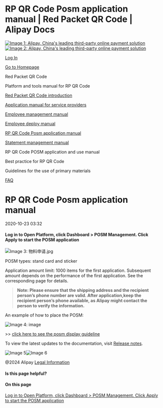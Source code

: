 RP QR Code Posm application manual | Red Packet QR Code | Alipay Docs
===============
                        

[![Image 1: Alipay, China's leading third-party online payment solution](https://ac.alipay.com/storage/2024/3/26/d66c43c0-440d-4c97-9976-f2028a2c8c5e.svg)![Image 2: Alipay, China's leading third-party online payment solution](https://ac.alipay.com/storage/2024/3/26/a48bd336-aea0-4f16-bf83-616eacbb4434.svg)](/docs/)

[Log In](https://global.alipay.com/ilogin/account_login.htm?goto=https%3A%2F%2Fglobal.alipay.com%2Fdocs%2Fac%2Fredpacket%2Ffwfd9w)

[Go to Homepage](../../)

Red Packet QR Code

Platform and tools manual for RP QR Code

[Red Packet QR Code introduction](/docs/ac/redpacket/scrzsv)

[Application manual for service providers](/docs/ac/redpacket/intro)

[Employee management manual](/docs/ac/redpacket/dt82mk)

[Employee deploy manual](/docs/ac/redpacket/kf153c)

[RP QR Code Posm application manual](/docs/ac/redpacket/fwfd9w)

[Statement management manual](/docs/ac/redpacket/rw3egu)

RP QR Code POSM application and use manual

Best practice for RP QR Code

Guidelines for the use of primary materials

[FAQ](/docs/ac/redpacket/faq)

RP QR Code Posm application manual
==================================

2020-10-23 03:32

#### Log in to Open Platform, click Dashboard > POSM Management. Click Apply to start the POSM application

![Image 3: 物料申请.jpg](https://cdn.nlark.com/yuque/0/2020/jpeg/561635/1588925003503-bde15f3d-4aa7-4df2-8cbf-0b9d2d8c2f3f.jpeg)

POSM types: stand card and sticker

Application amount limit: 1000 items for the first application. Subsequent amount depends on the performance of the first application. See the corresponding page for details.

> **Note: Please ensure that the shipping address and the recipient person’s phone number are valid. After application,keep the recipient person’s phone available, as Alipay might contact the person to verify the information.**

An example of how to place the POSM:

![Image 4: image](https://cdn.nlark.com/yuque/0/2020/png/561635/1603423277183-9e6bd2fb-874a-4332-b170-d1b8d604feb7.png)

\>> [click here to see the posm display guideline](https://global.alipay.com/doc/redpacket/redqrmaterials)

To view the latest updates to the documentation, visit [Release notes](https://global.alipay.com/docs/releasenotes).

![Image 5](https://ac.alipay.com/storage/2021/5/20/19b2c126-9442-4f16-8f20-e539b1db482a.png)![Image 6](https://ac.alipay.com/storage/2021/5/20/e9f3f154-dbf0-455f-89f0-b3d4e0c14481.png)

@2024 Alipay [Legal Information](https://global.alipay.com/docs/ac/platform/membership)

#### Is this page helpful?

#### On this page

[Log in to Open Platform, click Dashboard > POSM Management. Click Apply to start the POSM application](#0e615882 "Log in to Open Platform, click Dashboard > POSM Management. Click Apply to start the POSM application")